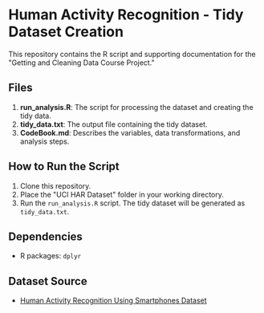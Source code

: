 # Human Activity Recognition - Tidy Dataset Creation

This repository contains the R script and supporting documentation for the "Getting and Cleaning Data Course Project."

## Files
1. **run_analysis.R**: The script for processing the dataset and creating the tidy data.
2. **tidy_data.txt**: The output file containing the tidy dataset.
3. **CodeBook.md**: Describes the variables, data transformations, and analysis steps.

## How to Run the Script
1. Clone this repository.
2. Place the "UCI HAR Dataset" folder in your working directory.
3. Run the `run_analysis.R` script. The tidy dataset will be generated as `tidy_data.txt`.

## Dependencies
- R packages: `dplyr`

## Dataset Source
- [Human Activity Recognition Using Smartphones Dataset](http://archive.ics.uci.edu/ml/datasets/Human+Activity+Recognition+Using+Smartphones)
